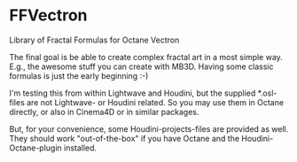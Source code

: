 # FFVectron
Library of Fractal Formulas for Octane Vectron

The final goal is be able to create complex fractal art in a most simple way. E.g., the awesome stuff you can create with MB3D. 
Having some classic formulas is just the early beginning :-)

I'm testing this from within Lightwave and Houdini, but the supplied *.osl-files are not Lightwave- or Houdini related. 
So you may use them in Octane directly, or also in Cinema4D or in similar packages.

But, for your convenience, some Houdini-projects-files are provided as well. 
They should work "out-of-the-box" if you have Octane and the Houdini-Octane-plugin installed.
